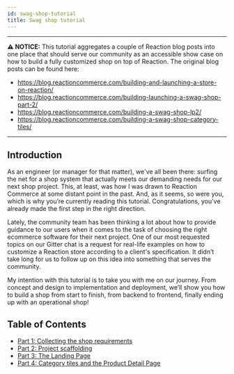 ```yaml
---
id: swag-shop-tutorial
title: Swag shop tutorial
---
```

    
---

 **⚠ NOTICE:** This tutorial aggregates a couple of Reaction blog posts into one place that should serve our community as an accessible show case on how to build a fully customized shop on top of Reaction. The original blog posts can be found here:
- <https://blog.reactioncommerce.com/building-and-launching-a-store-on-reaction/>
- <https://blog.reactioncommerce.com/building-launching-a-swag-shop-part-2/>
- <https://blog.reactioncommerce.com/building-a-swag-shop-lp2/>
- <https://blog.reactioncommerce.com/building-a-swag-shop-category-tiles/>

---

## Introduction
As an engineer (or manager for that matter), we've all been there: surfing the net for a shop system that actually meets our demanding needs for our next shop project. This, at least, was how I was drawn to Reaction Commerce at some distant point in the past. And, as it seems, so were you, which is why you’re currently reading this tutorial. Congratulations, you've already made the first step in the right direction.

Lately, the community team has been thinking a lot about how to provide guidance to our users when it comes to the task of choosing the right ecommerce software for their next project. One of our most requested topics on our Gitter chat is a request for real-life examples on how to customize a Reaction store according to a client's specification. It didn’t take long for us to follow up on this idea into something that serves the community.

My intention with this tutorial is to take you with me on our journey. From concept and design to implementation and deployment, we’ll show you how to build a shop from start to finish, from backend to frontend, finally ending up with an operational shop!

## Table of Contents

- [Part 1: Collecting the shop requirements](swag-shop-collecting-requirements.md)
- [Part 2: Project scaffolding](swag-shop-initialization.md)
- [Part 3: The Landing Page](swag-shop-landing-page.md)
- [Part 4: Category tiles and the Product Detail Page](swag-shop-pdp.md)

